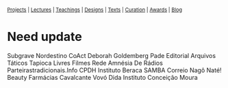 <small>[Projects](projects.md) | [Lectures](lectures.md) | [Teachings](teachings.md) | [Designs](designs.md) | [Texts](texts.md) | [Curation](curation.md) | [Awards](awards.md) | <a href="https://readruiz.medium.com/" target="_blank">Blog</a></small>

# Need update
Subgrave Nordestino
CoAct
Deborah Goldemberg
Pade Editorial
Arquivos Táticos
Tapioca
Livres Filmes
Rede Amnésia De Rádios
Parteirastradicionais.Info
CPDH
Instituto Beraca
SAMBA
Correio Nagô
Naté! Beauty
Farmácias Cavalcante
Vovó Dida
Instituto Conceição Moura
